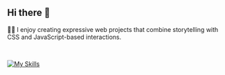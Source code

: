 ## Hi there 👋

🧑‍💻 I enjoy creating expressive web projects that combine storytelling with CSS and JavaScript-based interactions.

<br>

[![My Skills](https://skillicons.dev/icons?i=html,css,js,ts,react,astro,svelte,tailwind,threejs,vite,github,vercel,netlify,vscode,figma,ps,ai,xd,pr,ae&perline=10)](https://skillicons.dev)
